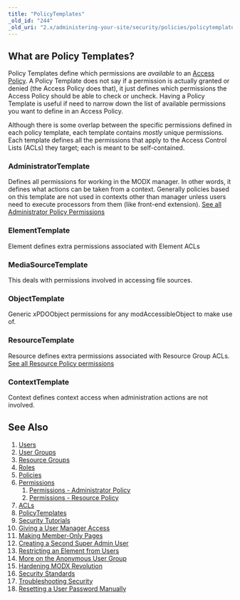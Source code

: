 ```yaml
---
title: "PolicyTemplates"
_old_id: "244"
_old_uri: "2.x/administering-your-site/security/policies/policytemplates"
---
```


## What are Policy Templates? 

Policy Templates define which permissions are _available_ to an [Access Policy](building-sites/client-proofing/security/policies "Policies"). A Policy Template does not say if a permission is actually granted or denied (the Access Policy does that), it just defines which permissions the Access Policy should be able to check or uncheck. Having a Policy Template is useful if need to narrow down the list of available permissions you want to define in an Access Policy.

Although there is some overlap between the specific permissions defined in each policy template, each template contains _mostly_ unique permissions. Each template defines all the permissions that apply to the Access Control Lists (ACLs) they target; each is meant to be self-contained.

### AdministratorTemplate 

Defines all permissions for working in the MODX manager. In other words, it defines what actions can be taken from a context. Generally policies based on this template are not used in contexts other than manager unless users need to execute processors from them (like front-end extension). [See all Administrator Policy Permissions](building-sites/client-proofing/security/policies/permissions/administrator-policy "Permissions - Administrator Policy")

### ElementTemplate 

Element defines extra permissions associated with Element ACLs

### MediaSourceTemplate 

This deals with permissions involved in accessing file sources.

### ObjectTemplate 

Generic xPDOObject permissions for any modAccessibleObject to make use of.

### ResourceTemplate 

Resource defines extra permissions associated with Resource Group ACLs. [See all Resource Policy permissions](building-sites/client-proofing/security/policies/permissions/resource-policy "Permissions - Resource Policy")

### ContextTemplate 

Context defines context access when administration actions are not involved.

## See Also 

1. [Users](building-sites/client-proofing/security/users)
2. [User Groups](building-sites/client-proofing/security/user-groups)
3. [Resource Groups](building-sites/client-proofing/security/resource-groups)
4. [Roles](building-sites/client-proofing/security/roles)
5. [Policies](building-sites/client-proofing/security/policies)
  1. [Permissions](building-sites/client-proofing/security/policies/permissions)
      1. [Permissions - Administrator Policy](building-sites/client-proofing/security/policies/permissions/administrator-policy)
      2. [Permissions - Resource Policy](building-sites/client-proofing/security/policies/permissions/resource-policy)
  2. [ACLs](building-sites/client-proofing/security/policies/acls)
  3. [PolicyTemplates](building-sites/client-proofing/security/policies/policytemplates)
6. [Security Tutorials](building-sites/client-proofing/security/security-tutorials)
  1. [Giving a User Manager Access](building-sites/client-proofing/security/security-tutorials/giving-a-user-manager-access)
  2. [Making Member-Only Pages](building-sites/client-proofing/security/security-tutorials/making-member-only-pages)
  3. [Creating a Second Super Admin User](building-sites/client-proofing/security/security-tutorials/creating-a-second-super-admin-user)
  4. [Restricting an Element from Users](building-sites/client-proofing/security/security-tutorials/restricting-an-element-from-users)
  5. [More on the Anonymous User Group](building-sites/client-proofing/security/security-tutorials/more-on-the-anonymous-user-group)
7. [Hardening MODX Revolution](getting-started/maintenance/securing-modx)
8. [Security Standards](administering-your-site/security/security-standards)
9. [Troubleshooting Security](building-sites/client-proofing/security/troubleshooting-security)
  1. [Resetting a User Password Manually](building-sites/client-proofing/security/troubleshooting-security/resetting-a-user-password-manually)